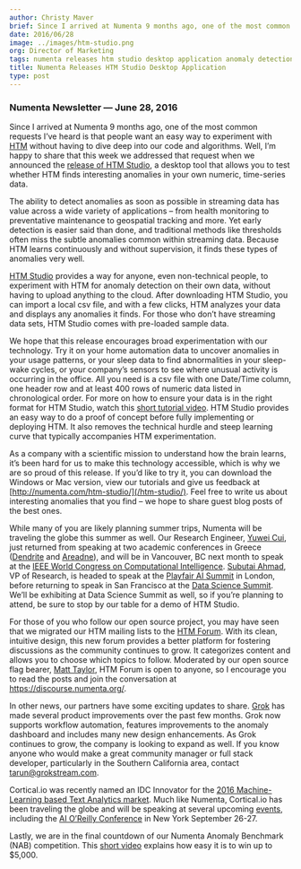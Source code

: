 ```yaml
---
author: Christy Maver
brief: Since I arrived at Numenta 9 months ago, one of the most common requests I’ve heard is that people want an easy way to experiment with HTM without having to dive deep into our code and algorithms
date: 2016/06/28
image: ../images/htm-studio.png
org: Director of Marketing
tags: numenta releases htm studio desktop application anomaly detection htm school nupic
title: Numenta Releases HTM Studio Desktop Application
type: post
---
```


### Numenta Newsletter &mdash; June 28, 2016

Since I arrived at Numenta 9 months ago, one of the most common requests I’ve
heard is that people want an easy way to experiment with [HTM][1] without having
to dive deep into our code and algorithms. Well, I’m happy to share that this
week we addressed that request when we announced the [release of HTM Studio][2],
a desktop tool that allows you to test whether HTM finds interesting anomalies
in your own numeric, time-series data.

The ability to detect anomalies as soon as possible in streaming data has value
across a wide variety of applications – from health monitoring to preventative
maintenance to geospatial tracking and more. Yet early detection is easier said
than done, and traditional methods like thresholds often miss the subtle
anomalies common within streaming data. Because HTM learns continuously and
without supervision, it finds these types of anomalies very well.

[HTM Studio][3] provides a way for anyone, even non-technical people, to
experiment with HTM for anomaly detection on their own data, without having to
upload anything to the cloud. After downloading HTM Studio, you can import a
local csv file, and with a few clicks, HTM analyzes your data and displays any
anomalies it finds.  For those who don’t have streaming data sets, HTM Studio
comes with pre-loaded sample data.

We hope that this release encourages broad experimentation with our technology.
Try it on your home automation data to uncover anomalies in your usage patterns,
or your sleep data to find abnormalities in your sleep-wake cycles, or your
company’s sensors to see where unusual activity is occurring in the office. All
you need is a csv file with one Date/Time column, one header row and at least
400 rows of numeric data listed in chronological order.  For more on how to
ensure your data is in the right format for HTM Studio, watch this
[short tutorial video][4].  HTM Studio provides an easy way to do a proof of
concept before fully implementing or deploying HTM. It also removes the
technical hurdle and steep learning curve that typically accompanies HTM
experimentation.

As a company with a scientific mission to understand how the brain learns, it’s
been hard for us to make this technology accessible, which is why we are so
proud of this release. If you’d like to try it, you can download the Windows or
Mac version, view our tutorials and give us feedback at
[http://numenta.com/htm-studio/](/htm-studio/). Feel free to write us about
interesting anomalies that you find – we hope to share guest blog posts of the
best ones.

While many of you are likely planning summer trips, Numenta will be traveling
the globe this summer as well.  Our Research Engineer, [Yuwei Cui][5], just
returned from speaking at two academic conferences in Greece ([Dendrite][6] and
[Areadne][7]), and will be in Vancouver, BC next month to speak at the
[IEEE World Congress on Computational Intelligence][8]. [Subutai Ahmad][9], VP
of Research, is headed to speak at the [Playfair AI Summit][10] in London, before
returning to speak in San Francisco at the [Data Science Summit][11].  We’ll be
exhibiting at Data Science Summit as well, so if you’re planning to attend, be
sure to stop by our table for a demo of HTM Studio.

For those of you who follow our open source project, you may have seen that we
migrated our HTM mailing lists to the [HTM Forum][12].  With its clean,
intuitive design, this new forum provides a better platform for fostering
discussions as the community continues to grow. It categorizes content and
allows you to choose which topics to follow. Moderated by our open source flag
bearer, [Matt Taylor][13], HTM Forum is open to anyone, so I encourage you to
read the posts and join the conversation at https://discourse.numenta.org/.

In other news, our partners have some exciting updates to share. [Grok][14] has
made several product improvements over the past few months. Grok now supports
workflow automation, features improvements to the anomaly dashboard and includes
many new design enhancements.  As Grok continues to grow, the company is looking
to expand as well.  If you know anyone who would make a great community manager
or full stack developer, particularly in the Southern California area, contact
[tarun@grokstream.com][15].  

Cortical.io was recently named an IDC Innovator for the
[2016 Machine-Learning based Text Analytics market][16]. Much like Numenta,
Cortical.io has been traveling the globe and will be speaking at several
upcoming [events][17], including the [AI O’Reilly Conference][18] in New York
September 26-27.

Lastly, we are in the final countdown of our Numenta Anomaly Benchmark (NAB)
competition. This [short video][19] explains how easy it is to win up to $5,000.

[1]: /machine-intelligence-technology/
[2]: http://www.businesswire.com/news/home/20160627005453/en/Numenta-Releases-HTM-Studio
[3]: /htm-studio/
[4]: http://youtu.be/f80ewxLvgks
[5]: mailto:ycui@numenta.com
[6]: /events/2016/06/18/dendritic-anatomy-molecules-and-function-heraklion-crete/
[7]: /events/2016/06/22/areadne-2016-research-in-encoding-and-decoding-of-neural-ensembles/
[8]: /events/2016/07/26/ieee-wcci-2016/
[9]: mailto:sahmad@numenta.com
[10]: /events/2016/07/01/the-playfair-ai-summit-2016/
[11]: /events/2016/07/13/data-science-summit/
[12]: https://discourse.numenta.org/
[13]: mailto:matt@numenta.org
[14]: http://www.grokstream.com/
[15]: mailto:tarun@grokstream.com
[16]: http://www.cortical.io/news.html#lead_1
[17]: http://www.cortical.io/company/events/
[18]: http://conferences.oreilly.com/artificial-intelligence/ai-deep-learning-bots-ny/public/content/about
[19]: https://youtu.be/Wdr_s9Bdi3I
